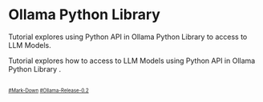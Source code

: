 # Ollama Python Library
Tutorial explores  using Python API in Ollama Python Library to access to LLM Models.

Tutorial explores how to access to LLM Models using Python API in Ollama Python Library .

##

##

##

<sub><sub>
[#Mark-Down](https://daringfireball.net/projects/markdown/)
[#Ollama-Release-0.2](https://github.com/ollama/ollama/releases/tag/v0.2.0)
